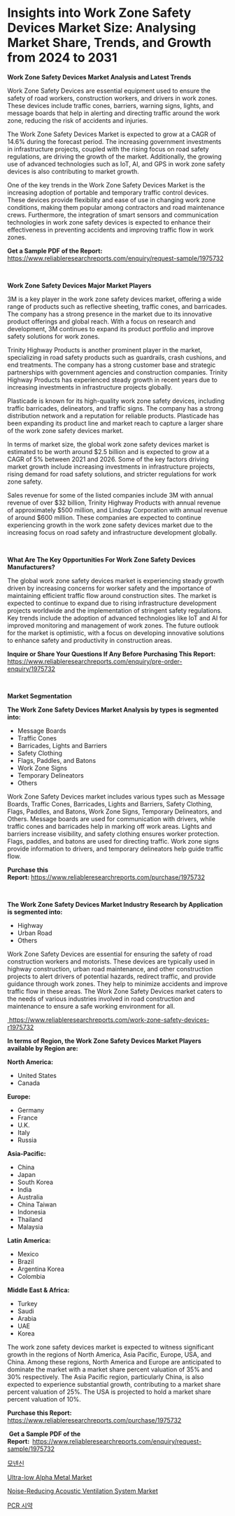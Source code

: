 <p><h1>Insights into Work Zone Safety Devices Market Size: Analysing Market Share, Trends, and Growth from 2024 to 2031</h1></p><p><strong>Work Zone Safety Devices Market Analysis and Latest Trends</strong></p>
<p><p>Work Zone Safety Devices are essential equipment used to ensure the safety of road workers, construction workers, and drivers in work zones. These devices include traffic cones, barriers, warning signs, lights, and message boards that help in alerting and directing traffic around the work zone, reducing the risk of accidents and injuries.</p><p>The Work Zone Safety Devices Market is expected to grow at a CAGR of 14.6% during the forecast period. The increasing government investments in infrastructure projects, coupled with the rising focus on road safety regulations, are driving the growth of the market. Additionally, the growing use of advanced technologies such as IoT, AI, and GPS in work zone safety devices is also contributing to market growth.</p><p>One of the key trends in the Work Zone Safety Devices Market is the increasing adoption of portable and temporary traffic control devices. These devices provide flexibility and ease of use in changing work zone conditions, making them popular among contractors and road maintenance crews. Furthermore, the integration of smart sensors and communication technologies in work zone safety devices is expected to enhance their effectiveness in preventing accidents and improving traffic flow in work zones.</p></p>
<p><strong>Get a Sample PDF of the Report:&nbsp;</strong> <a href="https://www.reliableresearchreports.com/enquiry/request-sample/1975732">https://www.reliableresearchreports.com/enquiry/request-sample/1975732</a></p>
<p>&nbsp;</p>
<p><strong>Work Zone Safety Devices Major Market Players</strong></p>
<p><p>3M is a key player in the work zone safety devices market, offering a wide range of products such as reflective sheeting, traffic cones, and barricades. The company has a strong presence in the market due to its innovative product offerings and global reach. With a focus on research and development, 3M continues to expand its product portfolio and improve safety solutions for work zones.</p><p>Trinity Highway Products is another prominent player in the market, specializing in road safety products such as guardrails, crash cushions, and end treatments. The company has a strong customer base and strategic partnerships with government agencies and construction companies. Trinity Highway Products has experienced steady growth in recent years due to increasing investments in infrastructure projects globally.</p><p>Plasticade is known for its high-quality work zone safety devices, including traffic barricades, delineators, and traffic signs. The company has a strong distribution network and a reputation for reliable products. Plasticade has been expanding its product line and market reach to capture a larger share of the work zone safety devices market.</p><p>In terms of market size, the global work zone safety devices market is estimated to be worth around $2.5 billion and is expected to grow at a CAGR of 5% between 2021 and 2026. Some of the key factors driving market growth include increasing investments in infrastructure projects, rising demand for road safety solutions, and stricter regulations for work zone safety.</p><p>Sales revenue for some of the listed companies include 3M with annual revenue of over $32 billion, Trinity Highway Products with annual revenue of approximately $500 million, and Lindsay Corporation with annual revenue of around $600 million. These companies are expected to continue experiencing growth in the work zone safety devices market due to the increasing focus on road safety and infrastructure development globally.</p></p>
<p>&nbsp;</p>
<p><strong>What Are The Key Opportunities For Work Zone Safety Devices Manufacturers?</strong></p>
<p><p>The global work zone safety devices market is experiencing steady growth driven by increasing concerns for worker safety and the importance of maintaining efficient traffic flow around construction sites. The market is expected to continue to expand due to rising infrastructure development projects worldwide and the implementation of stringent safety regulations. Key trends include the adoption of advanced technologies like IoT and AI for improved monitoring and management of work zones. The future outlook for the market is optimistic, with a focus on developing innovative solutions to enhance safety and productivity in construction areas.</p></p>
<p><strong>Inquire or Share Your Questions If Any Before Purchasing This Report:</strong> <a href="https://www.reliableresearchreports.com/enquiry/pre-order-enquiry/1975732">https://www.reliableresearchreports.com/enquiry/pre-order-enquiry/1975732</a></p>
<p>&nbsp;</p>
<p><strong>Market Segmentation</strong></p>
<p><strong>The Work Zone Safety Devices Market Analysis by types is segmented into:</strong></p>
<p><ul><li>Message Boards</li><li>Traffic Cones</li><li>Barricades, Lights and Barriers</li><li>Safety Clothing</li><li>Flags, Paddles, and Batons</li><li>Work Zone Signs</li><li>Temporary Delineators</li><li>Others</li></ul></p>
<p><p>Work Zone Safety Devices market includes various types such as Message Boards, Traffic Cones, Barricades, Lights and Barriers, Safety Clothing, Flags, Paddles, and Batons, Work Zone Signs, Temporary Delineators, and Others. Message boards are used for communication with drivers, while traffic cones and barricades help in marking off work areas. Lights and barriers increase visibility, and safety clothing ensures worker protection. Flags, paddles, and batons are used for directing traffic. Work zone signs provide information to drivers, and temporary delineators help guide traffic flow.</p></p>
<p><strong>Purchase this Report:&nbsp;</strong><a href="https://www.reliableresearchreports.com/purchase/1975732">https://www.reliableresearchreports.com/purchase/1975732</a></p>
<p>&nbsp;</p>
<p><strong>The Work Zone Safety Devices Market Industry Research by Application is segmented into:</strong></p>
<p><ul><li>Highway</li><li>Urban Road</li><li>Others</li></ul></p>
<p><p>Work Zone Safety Devices are essential for ensuring the safety of road construction workers and motorists. These devices are typically used in highway construction, urban road maintenance, and other construction projects to alert drivers of potential hazards, redirect traffic, and provide guidance through work zones. They help to minimize accidents and improve traffic flow in these areas. The Work Zone Safety Devices market caters to the needs of various industries involved in road construction and maintenance to ensure a safe working environment for all.</p></p>
<p><a href="https://www.reliableresearchreports.com/work-zone-safety-devices-r1975732">&nbsp;https://www.reliableresearchreports.com/work-zone-safety-devices-r1975732</a></p>
<p><strong>In terms of Region, the Work Zone Safety Devices Market Players available by Region are:</strong></p>
<p>
    <p> <strong> North America: </strong>
        <ul>
            <li>United States</li>
            <li>Canada</li>
        </ul>
        </p> 
    <p> <strong> Europe: </strong>
        <ul>
            <li>Germany</li>
            <li>France</li>
            <li>U.K.</li>
            <li>Italy</li>
            <li>Russia</li>
        </ul>
        </p> 
    <p> <strong> Asia-Pacific: </strong>
        <ul>
            <li>China</li>
            <li>Japan</li>
            <li>South Korea</li>
            <li>India</li>
            <li>Australia</li>
            <li>China Taiwan</li>
            <li>Indonesia</li>
            <li>Thailand</li>
            <li>Malaysia</li>
        </ul>
        </p> 
    <p> <strong> Latin America: </strong>
        <ul>
            <li>Mexico</li>
            <li>Brazil</li>
            <li>Argentina Korea</li>
            <li>Colombia</li>
        </ul>
        </p> 
    <p> <strong> Middle East & Africa: </strong>
        <ul>
            <li>Turkey</li>
            <li>Saudi</li>
            <li>Arabia</li>
            <li>UAE</li>
            <li>Korea</li>
        </ul>
    </p>
    </p>
<p><p>The work zone safety devices market is expected to witness significant growth in the regions of North America, Asia Pacific, Europe, USA, and China. Among these regions, North America and Europe are anticipated to dominate the market with a market share percent valuation of 35% and 30% respectively. The Asia Pacific region, particularly China, is also expected to experience substantial growth, contributing to a market share percent valuation of 25%. The USA is projected to hold a market share percent valuation of 10%.</p></p>
<p><strong>Purchase this Report: </strong><a href="https://www.reliableresearchreports.com/purchase/1975732">https://www.reliableresearchreports.com/purchase/1975732</a></p>
<p>&nbsp;<strong>Get a Sample PDF of the Report:&nbsp;&nbsp;</strong><a href="https://www.reliableresearchreports.com/enquiry/request-sample/1975732">https://www.reliableresearchreports.com/enquiry/request-sample/1975732</a></p>
<p><strong></strong></p>
<p><p><a href="https://github.com/vss5505pa7z1p/Market-Research-Report-List-1/blob/main/992318941206.md">모넨신</a></p><p><a href="https://issuu.com/reportprime-2/docs/ultra-low-alpha-metal-market-size-2030.pptx">Ultra-low Alpha Metal Market</a></p><p><a href="https://github.com/sofayahoo2023/Market-Research-Report-List-4/blob/main/noise-reducing-acoustic-ventilation-system-market.md">Noise-Reducing Acoustic Ventilation System Market</a></p><p><a href="https://medium.com/@carolynurton5656/2024%EB%85%84%EB%B6%80%ED%84%B0-2031%EB%85%84%EA%B9%8C%EC%A7%80%EC%9D%98-pcr-%EC%8B%9C%EC%95%BD-%EC%8B%9C%EC%9E%A5-%EB%B6%84%EC%84%9D-%EB%B0%8F-%EA%B7%9C%EB%AA%A8-%EC%A0%84%EB%A7%9D-694d20b1fcba">PCR 시약</a></p></p>